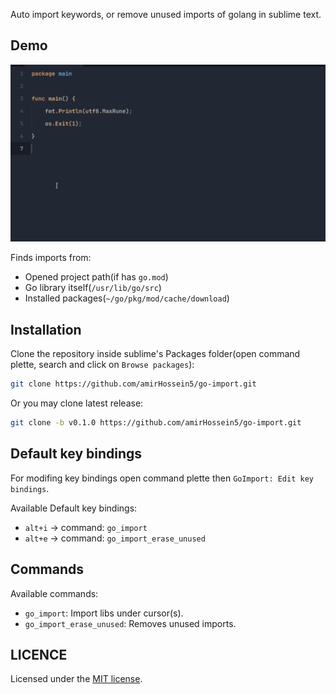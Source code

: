Auto import keywords, or remove unused imports of golang in sublime text.

## Demo

<div align="center">
  <img src="demo.gif" width="700"/>
</div>

Finds imports from:
- Opened project path(if has `go.mod`)
- Go library itself(`/usr/lib/go/src`)
- Installed packages(`~/go/pkg/mod/cache/download`)

## Installation

Clone the repository inside sublime's Packages folder(open command plette, search and click on `Browse packages`):

```sh
git clone https://github.com/amirHossein5/go-import.git
```

Or you may clone latest release:

```sh
git clone -b v0.1.0 https://github.com/amirHossein5/go-import.git
```

## Default key bindings

For modifing key bindings open command plette then `GoImport: Edit key bindings`. 

Available Default key bindings:

- `alt+i` -> command: `go_import`
- `alt+e` -> command: `go_import_erase_unused`

## Commands

Available commands:

- `go_import`: Import libs under cursor(s).
- `go_import_erase_unused`: Removes unused imports.

## LICENCE

Licensed under the [MIT license](https://opensource.org/licenses/MIT).
